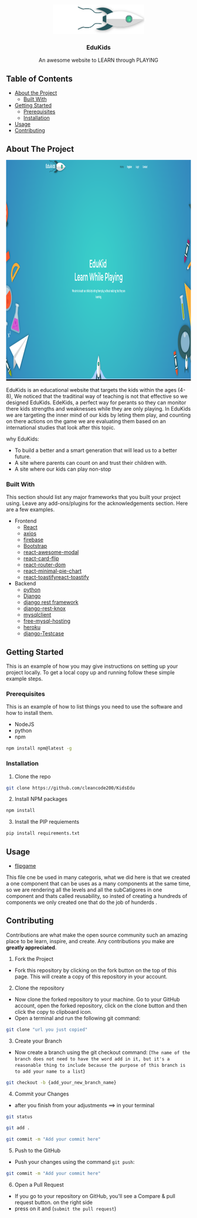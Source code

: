 
<p align="center">
  <a href="https://github.com/othneildrew/Best-README-Template">
    <img src="logo-rocket.png" alt="Logo" width="250" height="80">
  </a>

  <h3 align="center">EduKids</h3>

  <p align="center">
    An awesome website to LEARN through PLAYING
    
  </p>
</p>



<!-- TABLE OF CONTENTS -->
## Table of Contents

* [About the Project](#about-the-project)
  * [Built With](#built-with)
* [Getting Started](#getting-started)
  * [Prerequisites](#prerequisites)
  * [Installation](#installation)
* [Usage](#usage)
* [Contributing](#contributing)




<!-- ABOUT THE PROJECT -->
## About The Project
<img src="home.png" alt="Logo" width="1150" height="600">

EduKids is an educational website that targets the kids within the ages (4-8), We noticed that the traditinal way of teaching is not that effective
so we designed EduKids.
EdeKids, a perfect way for perants so they can monitor there kids strengths and weaknesses while they are only playing.
In EduKids we are targeting the inner mind of our kids by leting them play, and counting on there actions on the game we are evaluating them based on an international studies that look after this topic.  


why EduKids:
* To build a better and a smart generation that will lead us to a better future.
* A site where parents can count on and trust their children with.
* A site where our kids can play non-stop



### Built With
This section should list any major frameworks that you built your project using. Leave any add-ons/plugins for the acknowledgements section. Here are a few examples.
* Frontend
  * [React](https://reactjs.org/)
  * [axios](https://www.npmjs.com/package/axios)
  * [firebase](https://firebase.google.com/)
  * [Bootstrap](https://getbootstrap.com)
  * [react-awesome-modal](https://www.npmjs.com/package/react-awesome-modal)
  * [react-card-flip](https://www.npmjs.com/package/react-card-flip)
  * [react-router-dom](https://www.npmjs.com/package/react-router-dom)
  * [react-minimal-pie-chart](https://www.npmjs.com/package/react-minimal-pie-chart)
  * [react-toastifyreact-toastify](https://www.npmjs.com/package/react-toastify)
* Backend
  * [python](https://www.python.org/)
  * [Django](https://www.djangoproject.com/)
  * [django rest framework](https://www.django-rest-framework.org/)
  * [django-rest-knox](https://james1345.github.io/django-rest-knox/installation/)
  * [mysqlclient](https://pypi.org/project/mysqlclient/)
  * [free-mysql-hosting](https://remotemysql.com/)
  * [heroku](https://www.heroku.com/)
  * [django-Testcase](https://docs.djangoproject.com/en/2.2/topics/testing/overview/)




<!-- GETTING STARTED -->
## Getting Started

This is an example of how you may give instructions on setting up your project locally.
To get a local copy up and running follow these simple example steps.

### Prerequisites

This is an example of how to list things you need to use the software and how to install them.
* NodeJS
* python
* npm
```sh
npm install npm@latest -g
```


### Installation

1. Clone the repo
```sh
git clone https://github.com/cleancode200/KidsEdu
```
2. Install NPM packages
```sh
npm install
```
3. Install the PIP requiements
```sh
pip install requirements.txt
```

<!-- USAGE EXAMPLES -->
## Usage

* [flipgame](https://github.com/cleancode200/KidsEdu/blob/master/back/frontend/src/flipgame.js) 

This file cne be used in many categoris, what we did here is that we created a one component that can be uses as a many components at the same time, so we are rendering all the levels and all the subCatigores in one component and thats called reusability, so insted of creating a hundreds of components we only created one that do the job of hunderds   .


<!-- CONTRIBUTING -->
## Contributing

Contributions are what make the open source community such an amazing place to be learn, inspire, and create. Any contributions you make are **greatly appreciated**.

1. Fork the Project
  * Fork this repository by clicking on the fork button on the top of this page. This will create a copy of this repository in your account.
2. Clone the repository
  * Now clone the forked repository to your machine. Go to your GitHub account, open the forked repository, click on the clone button and then click the copy to clipboard icon.
  * Open a terminal and run the following git command:
 ```sh
git clone "url you just copied"
```
3. Create your Branch
  * Now create a branch using the git checkout command:
 (`The name of the branch does not need to have the word add in it, but it's a reasonable thing to include because the purpose of this branch is to add your name to a list`)
  ```sh
  git checkout -b {add_your_new_branch_name}
  ```
4. Commit your Changes 
  * after you finish from your adjustments ==> in your terminal 
```sh
git status
```
```sh
git add .
```
```sh
git commit -m "Add your commit here"
```
  
5. Push to the GitHub 
  * Push your changes using the command `git push`:
```sh
git commit -m "Add your commit here"
```
6. Open a Pull Request
  * If you go to your repository on GitHub, you'll see a Compare & pull request button. on the right side
  * press on it and (`submit the pull request`)



